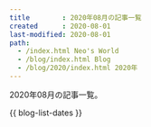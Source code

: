 ```yaml
---
title        : 2020年08月の記事一覧
created      : 2020-08-01
last-modified: 2020-08-01
path:
  - /index.html Neo's World
  - /blog/index.html Blog
  - /blog/2020/index.html 2020年
---
```


2020年08月の記事一覧。

{{ blog-list-dates }}
